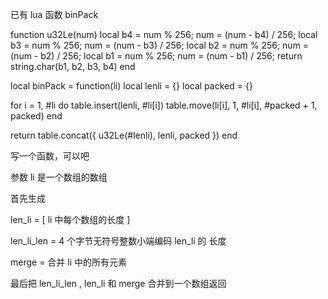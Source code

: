 已有 lua 函数 binPack

function u32Le(num)
  local b4 = num % 256; num = (num - b4) / 256;
  local b3 = num % 256; num = (num - b3) / 256;
  local b2 = num % 256; num = (num - b2) / 256;
  local b1 = num % 256; num = (num - b1) / 256;
  return string.char(b1, b2, b3, b4)
end

local binPack = function(li)
  local lenli = {}
  local packed = {}

  for i = 1, #li do
    table.insert(lenli, #li[i])
    table.move(li[i], 1, #li[i], #packed + 1, packed)
  end

  return table.concat({ u32Le(#lenli), lenli, packed })
end

写一个函数，可以吧

参数 li 是一个数组的数组

首先生成

len_li = [ li 中每个数组的长度 ]

len_li_len = 4 个字节无符号整数小端编码 len_li 的 长度

merge = 合并 li 中的所有元素

最后把 len_li_len , len_li 和 merge 合并到一个数组返回
